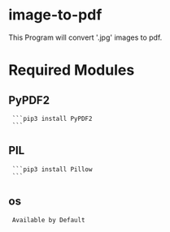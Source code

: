 # image-to-pdf
This Program will convert '.jpg' images to pdf.
# Required Modules   
  ## PyPDF2
     ```pip3 install PyPDF2
     ```
     
  ## PIL
     ```pip3 install Pillow
     ```
      
  ## os
     Available by Default
